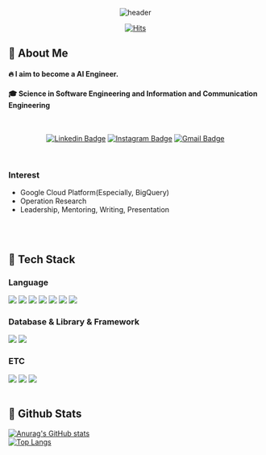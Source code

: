 <div align=center>

![header](https://capsule-render.vercel.app/api?type=transparent&height=300&fontColor=FFFFFF&section=header&text=Welcome%20to%20my%20Github%20%F0%9F%A4%97)

[![Hits](https://hits.seeyoufarm.com/api/count/incr/badge.svg?url=https%3A%2F%2Fgithub.com%2FDoSeon-Lee%2Fhit-counter&count_bg=%23000000&title_bg=%23555555&icon=github.svg&icon_color=%23C2C2C2&title=hits&edge_flat=false)](https://hits.seeyoufarm.com)

</div>

<div>
  <!--Body-->
  
## 👀 About Me
  #### :fire: I aim to become a AI Engineer.<br/>
  #### :mortar_board: Science in Software Engineering and Information and Communication Engineering
  <br/>

  <div align=center>
    
[![Linkedin Badge](https://img.shields.io/badge/-LinkedIn-blue?style=flat-square&logo=Linkedin&logoColor=white&link=https://www.linkedin.com/in/doseon-lee-924a65349/)](https://www.linkedin.com/in/doseon-lee-924a65349/) 
[![Instagram Badge](https://img.shields.io/badge/-Instagram-dd2a7b?style=flat-square&logo=instagram&logoColor=white&link=https://www.instagram.com/b1ue.hxur/)](https://www.instagram.com/b1ue.hxur/) 
[![Gmail Badge](https://img.shields.io/badge/-Gmail-d14836?style=flat-square&logo=Gmail&logoColor=white&link=mailto:doseon1226@gmail.com)](mailto:doseon1226@gmail.com)

  </div>

<br/>

  ### Interest
- Google Cloud Platform(Especially, BigQuery)
- Operation Research
- Leadership, Mentoring, Writing, Presentation

<br/>
<br/>


## 🧱 Tech Stack
### Language
  <!--Python-->
  <img src="https://img.shields.io/badge/Python-3776AB?style=flat-square&logo=Python&logoColor=white"/>
  <!--JavaScript-->
  <img src="https://img.shields.io/badge/JavaScript-F7DF1E?style=flat-square&logo=JavaScript&logoColor=white"/>
  <!--TypeScript-->
  <img src="https://img.shields.io/badge/typescript-%233178C6.svg?&style=flat-square&logo=typescript&logoColor=white" />
  <!--HTML5-->
  <img src="https://img.shields.io/badge/HTML5-E34F26?style=flat-square&logo=HTML5&logoColor=white"/>
  <!--CSS-->
  <img src="https://img.shields.io/badge/CSS3-1572B6?style=flat-square&logo=CSS3&logoColor=white"/>
  <!--JAVA-->
  <img src="https://img.shields.io/badge/Java-007396?style=flat-square&logo=Java&logoColor=white"/>
  <!--C-->
  <img src="https://img.shields.io/badge/C-A8B9CC?style=flat-square&logo=C&logoColor=white"/>

  <!--NodeJS-->
  <!-- <img src="https://img.shields.io/badge/Node.js-339933?style=flat-square&logo=Node.js&logoColor=white"/> -->
  
  <br/>

### Database & Library & Framework
  <!--React-->
  <img src="https://img.shields.io/badge/React-61DAFB?style=flat-square&logo=React&logoColor=white&Color=white"/>
  <!--MySQL-->
  <img src="https://img.shields.io/badge/MySQL-4479A1?style=flat-square&logo=MySQL&logoColor=white"/>
  
  <br/>

### ETC
  <!--Slack-->
  <img src="https://img.shields.io/badge/Slack-4A154B?style=flat-square&logo=Slack&logoColor=white"/>
  <!--Notion-->
  <img src="https://img.shields.io/badge/Notion-181717?style=flat-square&logo=Notion&logoColor=white"/>
  <!--VS Code-->
  <img src="https://img.shields.io/badge/Visual%20Studio%20Code-007ACC?style=flat-square&logo=Visual%20Studio%20Code&logoColor=white"/>
  


<br/>
<br/>

## 🤔 Github Stats
  [![Anurag's GitHub stats](https://github-readme-stats.vercel.app/api?username=DoSeon-Lee)](https://github.com/anuraghazra/github-readme-stats)
  <br/>
  [![Top Langs](https://github-readme-stats.vercel.app/api/top-langs/?username=DoSeon-Lee)](https://github.com/anuraghazra/github-readme-stats)

</div>
